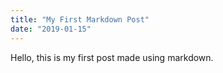 ```yaml
---
title: "My First Markdown Post"
date: "2019-01-15"
---
```


Hello, this is my first post made using markdown.